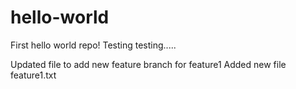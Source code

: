 # hello-world
First hello world repo!
Testing testing.....

Updated file to add new feature branch for feature1
Added new file feature1.txt
